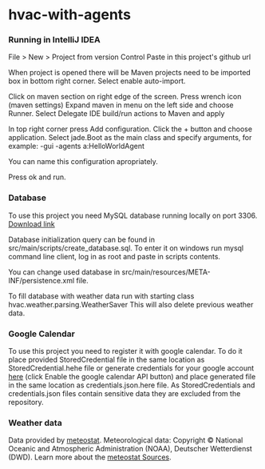 # hvac-with-agents
### Running in IntelliJ IDEA
File > New > Project from version Control
Paste in this project's github url

When project is opened there will be Maven projects need to be imported box in bottom right corner. Select enable auto-import.

Click on maven section on right edge of the screen.
Press wrench icon (maven settings)
Expand maven in menu on the left side and choose Runner.
Select Delegate IDE build/run actions to Maven and apply

In top right corner press Add configuration.
Click the + button and choose application.
Select jade.Boot as the main class and specify arguments, for example:
-gui -agents a:HelloWorldAgent

You can name this configuration apropriately.

Press ok and run.

### Database
To use this project you need MySQL database running locally on port 3306.
[Download link](https://dev.mysql.com/downloads/)

Database initialization query can be found in src/main/scripts/create_database.sql.
To enter it on windows run mysql command line client, log in as root and paste in scripts contents.

You can change used database in src/main/resources/META-INF/persistence.xml file.

To fill database with weather data run with starting class hvac.weather.parsing.WeatherSaver
This will also delete previous weather data.

### Google Calendar
To use this project you need to register it with google calendar.
To do it place provided StoredCredential file in the same location as StoredCredential.hehe file
or generate credentials for your google account [here](https://developers.google.com/calendar/quickstart/java)
(click Enable the google calendar API button) and place generated file in the same location as
credentials.json.here file. As StoredCredentials and credentials.json files contain sensitive data
 they are excluded from the repository.
### Weather data
Data provided by [meteostat](https://www.meteostat.net).
Meteorological data: Copyright &copy; National Oceanic and Atmospheric Administration (NOAA),
 Deutscher Wetterdienst (DWD). Learn more about the
 [meteostat Sources](https://www.meteostat.net/sources).

